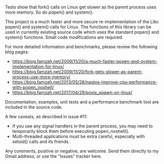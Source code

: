 Tests show that fork() calls on Linux get slower as the parent process uses more memory. So do popen() and system().

This project is a much faster and more secure re-implementation of the Libc popen() and system() calls for Linux. The functions of this library can be used in currently existing source code which uses the standard popen() and system() functions. Small code modifications are required.

For more detailed information and benchmarks, please review the following blog pages:
  * https://blog.famzah.net/2009/11/20/a-much-faster-popen-and-system-implementation-for-linux/
  * https://blog.famzah.net/2009/11/20/fork-gets-slower-as-parent-process-use-more-memory/
  * https://blog.famzah.net/2013/05/28/nagios-improve-cpu-performance-with-popen_noshell/
  * https://blog.famzah.net/2017/04/29/posix_spawn-on-linux/

Documentation, examples, unit tests and a performance benchmark tool are included in the source code.

A few caveats, as described in issue #11:
- If you use any signal handlers in the parent process, you may need to temporarily block them before executing popen_noshell().
- Multi-threaded applications must be extra careful, especially with setuid() calls and its friends.

Any comments, positive or negative, are welcome. Send them directly to my Gmail address, or use the "Issues" tracker here.
